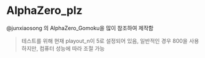 # AlphaZero_plz

@junxiaosong 의 AlphaZero_Gomoku을 많이 참조하여 제작함
>테스트를 위해 현재 playout_n이 5로 설정되어 있음, 일반적인 경우 800을 사용하지만, 컴퓨터 성능에 따라 조절 가능
